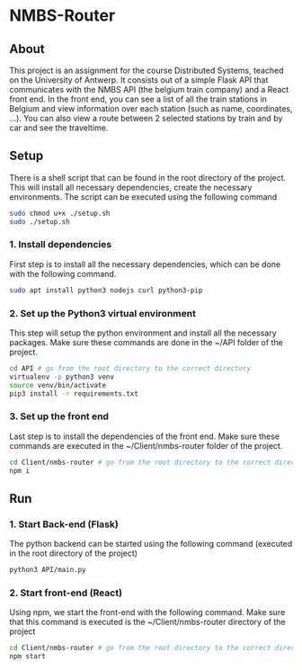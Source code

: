 # NMBS-Router
## About
This project is an assignment for the course Distributed Systems, teached on the University of Antwerp. It consists out 
of a simple Flask API that communicates with the NMBS API (the belgium train company) and a React front end. In the front
end, you can see a list of all the train stations in Belgium and view information over each station (such as name, 
coordinates, ...). You can also view a route between 2 selected stations by train and by car and see the traveltime.

## Setup
There is a shell script that can be found in the root directory of the project. This will install all necessary dependencies,
create the necessary environments. The script can be executed using the following command
````bash
sudo chmod u+x ./setup.sh
sudo ./setup.sh
````

### 1. Install dependencies
First step is to install all the necessary dependencies, which can be done with the following command.
 ```bash
sudo apt install python3 nodejs curl python3-pip
```

### 2. Set up the Python3 virtual environment
This step will setup the python environment and install all the necessary packages. Make sure these commands
are done in the ~/API folder of the project.
 ```bash
cd API # go from the root directory to the correct directory
virtualenv -p python3 venv
source venv/bin/activate
pip3 install -r requirements.txt
```

### 3. Set up the front end
Last step is to install the dependencies of the front end. Make sure these commands are executed in the ~/Client/nmbs-router
folder of the project.
 ```bash
cd Client/nmbs-router # go from the root directory to the correct directory
npm i
```

## Run
### 1. Start Back-end (Flask)
The python backend can be started using the following command (executed in the root directory of the project)
 ```bash
python3 API/main.py
```

### 2. Start front-end (React)
Using npm, we start the front-end with the following command. Make sure that this command is executed is the
~/Client/nmbs-router directory of the project
 ```bash
cd Client/nmbs-router # go from the root directory to the correct directory
npm start
```
